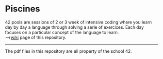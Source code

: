 # Piscines  
42 pools are sessions of 2 or 3 week of intensive coding where you learn day by day a language through solving a serie of exercices. Each day focuses on a particular concept of the language to learn.  
-->[wiki](https://github.com/jpirsch/piscines/wiki) page of this repository.

***

The pdf files in this repository are all property of the school 42.
